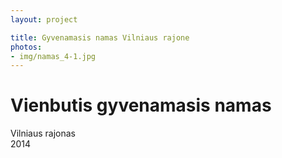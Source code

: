 ```yaml
---
layout: project

title: Gyvenamasis namas Vilniaus rajone
photos:
- img/namas_4-1.jpg
---
```

<h1>Vienbutis gyvenamasis namas</h1>
<p>Vilniaus rajonas<br/>2014</p>
